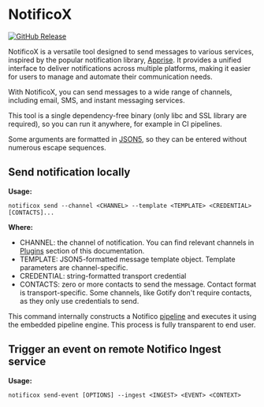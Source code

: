 # NotificoX

[![GitHub Release](https://img.shields.io/github/v/release/notificohq/notifico?style=for-the-badge)](https://github.com/notificohq/notifico/releases/latest)

NotificoX is a versatile tool designed to send messages to various services, inspired by the popular notification library, [Apprise](https://github.com/caronc/apprise).
It provides a unified interface to deliver notifications across multiple platforms, making it easier for users to manage and automate their communication needs.

With NotificoX, you can send messages to a wide range of channels, including email, SMS, and instant messaging services.

This tool is a single dependency-free binary (only libc and SSL library are required), so you can run it anywhere,
for example in CI pipelines.

Some arguments are formatted in [JSON5](https://json5.org/), so they can be entered without numerous escape sequences.

## Send notification locally
**Usage:**
```shell
notificox send --channel <CHANNEL> --template <TEMPLATE> <CREDENTIAL> [CONTACTS]...
```

**Where:**

- CHANNEL: the channel of notification. You can find relevant channels in [Plugins](plugins/core.md) section of this documentation.
- TEMPLATE: JSON5-formatted message template object. Template parameters are channel-specific.
- CREDENTIAL: string-formatted transport credential
- CONTACTS: zero or more contacts to send the message. Contact format is transport-specific. Some channels, like Gotify don't require contacts, as they only use credentials to send.

This command internally constructs a Notifico [pipeline](pipeline.md) and executes it using the embedded pipeline engine.
This process is fully transparent to end user.

## Trigger an event on remote Notifico Ingest service
**Usage:**
```shell
notificox send-event [OPTIONS] --ingest <INGEST> <EVENT> <CONTEXT>
```
